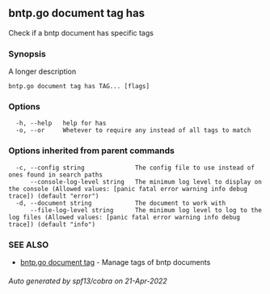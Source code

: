 ## bntp.go document tag has

Check if a bntp document has specific tags

### Synopsis

A longer description

```
bntp.go document tag has TAG... [flags]
```

### Options

```
  -h, --help   help for has
  -o, --or     Whetever to require any instead of all tags to match
```

### Options inherited from parent commands

```
  -c, --config string              The config file to use instead of ones found in search paths
      --console-log-level string   The minimum log level to display on the console (Allowed values: [panic fatal error warning info debug trace]) (default "error")
  -d, --document string            The document to work with
      --file-log-level string      The minimum log level to log to the log files (Allowed values: [panic fatal error warning info debug trace]) (default "info")
```

### SEE ALSO

* [bntp.go document tag](bntp.go_document_tag.md)	 - Manage tags of bntp documents

###### Auto generated by spf13/cobra on 21-Apr-2022
